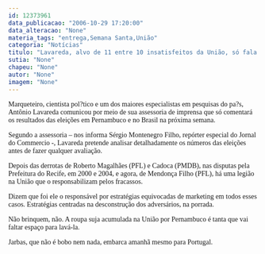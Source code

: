 ```yaml
---
id: 12373961
data_publicacao: "2006-10-29 17:20:00"
data_alteracao: "None"
materia_tags: "entrega,Semana Santa,União"
categoria: "Notícias"
titulo: "Lavareda, alvo de 11 entre 10 insatisfeitos da União, só fala daqui a uma semana"
sutia: "None"
chapeu: "None"
autor: "None"
imagem: "None"
---
```

<p><P><FONT face=Verdana>Marqueteiro, cientista pol?tico e um dos maiores especialistas em pesquisas do pa?s, Antônio Lavareda comunicou por meio de sua assessoria de imprensa que só comentará os resultados das eleições em Pernambuco e no Brasil na próxima semana.</FONT></P></p>
<p><P><FONT face=Verdana>Segundo a assessoria – nos informa Sérgio Montenegro Filho, repórter especial do Jornal do Commercio -, Lavareda pretende analisar detalhadamente os números das eleições antes de fazer qualquer avaliação.</FONT></P></p>
<p><P><FONT face=Verdana>Depois das derrotas de Roberto Magalhães (PFL) e Cadoca (PMDB), nas disputas pela Prefeitura do Recife, em 2000 e 2004, e agora, de Mendonça Filho (PFL), há uma legião na União que o responsabilizam pelos fracassos.</FONT></P></p>
<p><P><FONT face=Verdana>Dizem que foi ele o responsável por estratégias equivocadas de marketing em todos esses casos. Estratégias centradas na desconstrução dos adversários, na porrada.</FONT></P></p>
<p><P><FONT face=Verdana>Não brinquem, não. A roupa suja acumulada na União por Pernambuco é tanta que vai faltar espaço para lavá-la.</FONT></P></p>
<p><P><FONT face=Verdana>Jarbas, que não é bobo nem nada, embarca amanhã mesmo para Portugal.</FONT></P> </p>
